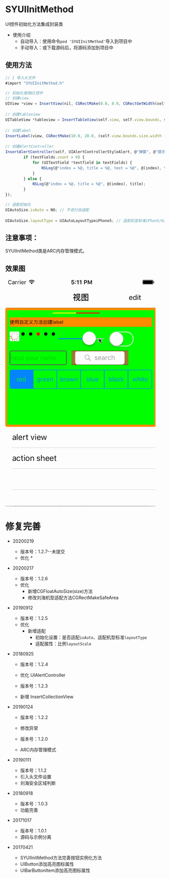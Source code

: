 # SYUIInitMethod
UI控件初始化方法集成封装类


* 使用介绍
  * 自动导入：使用命令`pod 'SYUIInitMethod'`导入到项目中
  * 手动导入：或下载源码后，将源码添加到项目中
  
  
## 使用方法
~~~ javascript
// 1 导入头文件 
#import "SYUIInitMethod.h"
~~~ 

~~~ javascript
// 初始化使用UI控件 
// 创建view
UIView *view = InsertView(nil, CGRectMake(0.0, 0.0, CGRectGetWidth(self.view.bounds), 250.0), [UIColor greenColor], 5.0, [UIColor orangeColor], 5.0);

// 创建tableview
UITableView *tableview = InsertTableView(self.view, self.view.bounds, self, self, UITableViewStylePlain, UITableViewCellSeparatorStyleSingleLine);

// 创建label
InsertLabel(view, CGRectMake(10.0, 20.0, (self.view.bounds.size.width - 10.0 * 2), 20.0), NSTextAlignmentLeft, @"使用自定义方法创建label", [UIFont systemFontOfSize:10.0], [UIColor blackColor], NO);

// 创建AlertController
InsertAlertController(self, UIAlertControllerStyleAlert, @"弹窗", @"提示信息与编辑", @[@"大兄弟在哪里", @"小老弟在哪里"], @[@"大兄弟", @"小老弟", @"确定", @"取消"], ^(int index, NSString *title, NSArray *textFields) {
        if (textFields.count > 0) {
            for (UITextField *textfield in textFields) {
                NSLog(@"index = %@, title = %@, text = %@", @(index), title, textfield.text);
            }
        } else {
            NSLog(@"index = %@, title = %@", @(index), title);
        }
});
~~~ 

~~~ javascript
// 适配初始化
UIAutoSize.isAuto = NO; // 不进行自适配

UIAutoSize.layoutType = UIAutoLayoutTypeiPhone5; // 适配机型标准iPhon5/6/7
~~~

## 注意事项：
SYUIInitMethod类是ARC内存管理模式。

## 效果图
![效果图](./DemoUICreate/UIImage.gif)

# 修复完善
* 20200219 
  * 版本号：1.2.7--未提交
  * 优化
    * 

* 20200217
  * 版本号：1.2.6
  * 优化
    * 新增CGFloatAutoSize(size)方法
    * 修改刘海机型适配方法CGRectMakeSafeArea

* 20190912
  * 版本号：1.2.5
  * 优化
    * 新增适配
      * 初始化设置：是否适配`isAuto`、适配机型标准`layoutType`
      * 适配属性：比例`layoutScale`

* 20180925
  * 版本号：1.2.4
  * 优化 UIAlertController
  
  * 版本号：1.2.3
  * 新增 InsertCollectionView

* 20190124
  * 版本号：1.2.2
  * 修改异常

  * 版本号：1.2.0
  * ARC内存管理模式

* 20190111
  * 版本号：1.1.2
  * 引入头文件设置
  * 刘海安全区域判断

* 20180918
  * 版本号：1.0.3
  * 功能完善

* 20171017
  * 版本号：1.0.1
  * 源码与示例分离
  
* 20170421
  * SYUIInitMethod方法完善按钮实例化方法
  * UIButton添加高亮图标属性
  * UIBarButtonItem添加高亮图标属性
